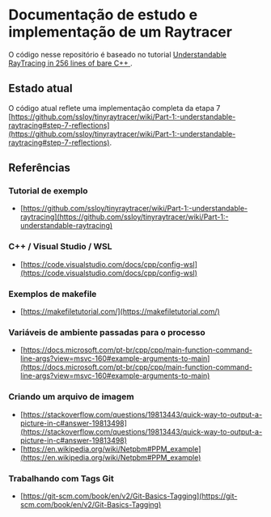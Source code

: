 # Documentação de estudo e implementação de um Raytracer

O código nesse repositório é baseado no tutorial [Understandable RayTracing in 256 lines of bare C++
](https://github.com/ssloy/tinyraytracer).

## Estado atual

O código atual reflete uma implementação completa da etapa 7 [https://github.com/ssloy/tinyraytracer/wiki/Part-1:-understandable-raytracing#step-7-reflections](https://github.com/ssloy/tinyraytracer/wiki/Part-1:-understandable-raytracing#step-7-reflections).

## Referências

### Tutorial de exemplo

* [https://github.com/ssloy/tinyraytracer/wiki/Part-1:-understandable-raytracing](https://github.com/ssloy/tinyraytracer/wiki/Part-1:-understandable-raytracing)

### C++ / Visual Studio / WSL

* [https://code.visualstudio.com/docs/cpp/config-wsl](https://code.visualstudio.com/docs/cpp/config-wsl)

### Exemplos de makefile

* [https://makefiletutorial.com/](https://makefiletutorial.com/)

### Variáveis de ambiente passadas para o processo

* [https://docs.microsoft.com/pt-br/cpp/cpp/main-function-command-line-args?view=msvc-160#example-arguments-to-main](https://docs.microsoft.com/pt-br/cpp/cpp/main-function-command-line-args?view=msvc-160#example-arguments-to-main)

### Criando um arquivo de imagem

* [https://stackoverflow.com/questions/19813443/quick-way-to-output-a-picture-in-c#answer-19813498](https://stackoverflow.com/questions/19813443/quick-way-to-output-a-picture-in-c#answer-19813498)
* [https://en.wikipedia.org/wiki/Netpbm#PPM_example](https://en.wikipedia.org/wiki/Netpbm#PPM_example)


### Trabalhando com Tags Git

* [https://git-scm.com/book/en/v2/Git-Basics-Tagging](https://git-scm.com/book/en/v2/Git-Basics-Tagging)
